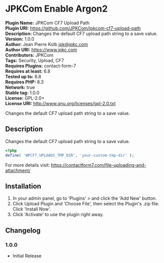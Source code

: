 # JPKCom Enable Argon2

**Plugin Name:** JPKCom CF7 Upload Path  
**Plugin URI:** https://github.com/JPKCom/jpkcom-cf7-upload-path  
**Description:** Changes the default CF7 upload path string to a save value.  
**Version:** 1.0.0  
**Author:** Jean Pierre Kolb <jpk@jpkc.com>  
**Author URI:** https://www.jpkc.com  
**Contributors:** JPKCom  
**Tags:** Security, Upload, CF7  
**Requires Plugins:** contact-form-7  
**Requires at least:** 6.8  
**Tested up to:** 6.8  
**Requires PHP:** 8.3  
**Network:** true  
**Stable tag:** 1.0.0  
**License:** GPL-2.0+  
**License URI:** http://www.gnu.org/licenses/gpl-2.0.txt

Changes the default CF7 upload path string to a save value.


## Description

Changes the default CF7 upload path string to a save value.

```php
<?php
define( 'WPCF7_UPLOADS_TMP_DIR', 'your-custom-tmp-dir' );
```

For more details visit: https://contactform7.com/file-uploading-and-attachment/


## Installation

1. In your admin panel, go to 'Plugins' > and click the 'Add New' button.
2. Click Upload Plugin and 'Choose File', then select the Plugin's .zip file. Click 'Install Now'.
3. Click 'Activate' to use the plugin right away.


## Changelog

### 1.0.0
* Initial Release

